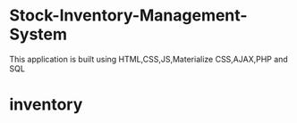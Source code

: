 # Stock-Inventory-Management-System
This application is built using HTML,CSS,JS,Materialize CSS,AJAX,PHP and SQL
# inventory

